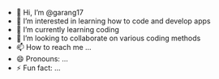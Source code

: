 - 👋 Hi, I’m @garang17
- 👀 I’m interested in learning how to code and develop apps
- 🌱 I’m currently learning coding
- 💞️ I’m looking to collaborate on various coding methods
- 📫 How to reach me ...
- 😄 Pronouns: ...
- ⚡ Fun fact: ...

<!---
garang17/garang17 is a ✨ special ✨ repository because its `README.md` (this file) appears on your GitHub profile.
You can click the Preview link to take a look at your changes.
--->
